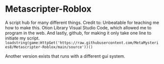 # Metascripter-Roblox
A script hub for many different things.
Credit to:
Unbeatable for teaching me how to make this.
Otion Library
Visual Studio Code, which allowed me to program in the web.
And lastly, github, for making it only take one line to initiate my script.
`loadstring(game:HttpGet('https://raw.githubusercontent.com/MetaMysteries8/Metascripter-Roblox/main/source'))()`

Another version exists that runs with a different gui system.

